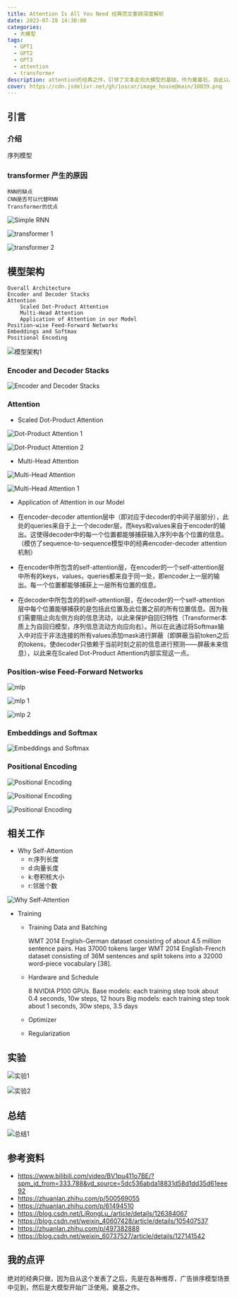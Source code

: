 ```yaml
---
title: Attention Is All You Need 经典范文重磅深度解析
date: 2023-07-28 14:30:00
categories:
  - 大模型
tags:
  - GPT1
  - GPT2
  - GPT3
  - attention
  - transformer
description: attention的经典之作，引领了文本走向大模型的基础，作为奠基石，自此以后，大模型百花齐放百家争鸣，这都是这篇文章的功劳。
cover: https://cdn.jsdelivr.net/gh/1oscar/image_house@main/10039.png
---
```



## 引言

### 介绍
序列模型

### transformer 产生的原因

    RNN的缺点
    CNN是否可以代替RNN
    Transformer的优点

![Simple  RNN](https://cdn.jsdelivr.net/gh/1oscar/image_house@main/20230729094433.png)

![transformer 1](https://cdn.jsdelivr.net/gh/1oscar/image_house@main/20230729094525.png)

![transformer 2](https://cdn.jsdelivr.net/gh/1oscar/image_house@main/20230729094536.png)


## 模型架构

    Overall Architecture
    Encoder and Decoder Stacks
    Attention
        Scaled Dot-Product Attention
        Multi-Head Attention
        Application of Attention in our Model
    Position-wise Feed-Forward Networks
    Embeddings and Softmax
    Positional Encoding

![模型架构1](https://cdn.jsdelivr.net/gh/1oscar/image_house@main/20230729094732.png)

### Encoder and Decoder Stacks

![Encoder and Decoder Stacks](https://cdn.jsdelivr.net/gh/1oscar/image_house@main/20230729094804.png)

### Attention 

- Scaled Dot-Product Attention

![Dot-Product Attention 1](https://cdn.jsdelivr.net/gh/1oscar/image_house@main/20230729094911.png)

![Dot-Product Attention 2](https://cdn.jsdelivr.net/gh/1oscar/image_house@main/20230729094923.png)

- Multi-Head Attention

![Multi-Head Attention](https://cdn.jsdelivr.net/gh/1oscar/image_house@main/20230729095014.png)

![Multi-Head Attention 1](https://cdn.jsdelivr.net/gh/1oscar/image_house@main/20230729095032.png)

- Application of Attention in our Model

- 在encoder-decoder attention层中（即对应于decoder的中间子层部分），此处的queries来自于上一个decoder层，而keys和values来自于encoder的输出。这使得decoder中的每一个位置都能够捕获输入序列中各个位置的信息。（模仿了sequence-to-sequence模型中的经典encoder-decoder attention机制）
- 在encoder中所包含的self-attention层，在encoder的一个self-attention层中所有的keys，values，queries都来自于同一处，即encoder上一层的输出。每一个位置都能够捕获上一层所有位置的信息。
- 在decoder中所包含的的self-attention层，在decoder的一个self-attention层中每个位置能够捕获的是包括此位置及此位置之前的所有位置信息。因为我们需要阻止向左侧方向的信息流动，以此来保护自回归特性（Transformer本质上为自回归模型，序列信息流动方向应向右）。所以在此通过将Softmax输入中对应于非法连接的所有values添加mask进行屏蔽（即屏蔽当前token之后的tokens，使decoder只依赖于当前时刻之前的信息进行预测——屏蔽未来信息），以此来在Scaled Dot-Product Attention内部实现这一点。

### Position-wise Feed-Forward Networks 

![mlp](https://cdn.jsdelivr.net/gh/1oscar/image_house@main/20230729095152.png)

![mlp 1](https://cdn.jsdelivr.net/gh/1oscar/image_house@main/20230729095225.png)

![mlp 2](https://cdn.jsdelivr.net/gh/1oscar/image_house@main/20230729095236.png)

### Embeddings and Softmax 

![Embeddings and Softmax ](https://cdn.jsdelivr.net/gh/1oscar/image_house@main/20230729095322.png)

### Positional Encoding

![Positional Encoding](https://cdn.jsdelivr.net/gh/1oscar/image_house@main/20230729095350.png)

![Positional Encoding](https://cdn.jsdelivr.net/gh/1oscar/image_house@main/20230729095402.png)

![Positional Encoding](https://cdn.jsdelivr.net/gh/1oscar/image_house@main/20230729095411.png)


## 相关工作

- Why Self-Attention
    - n:序列长度
    - d:向量长度
    - k:卷积核大小
    - r:邻居个数

![Why Self-Attention](https://cdn.jsdelivr.net/gh/1oscar/image_house@main/20230729095523.png)


- Training

    - Training Data and Batching

        WMT 2014 English-German dataset consisting of about 4.5 million sentence pairs. Has 37000 tokens
        larger WMT 2014 English-French dataset consisting of 36M sentences and split tokens into a 32000 word-piece vocabulary [38].
 
    - Hardware and Schedule

        8 NVIDIA P100 GPUs.
    Base models: each training step took about 0.4 seconds, 10w steps, 12 hours
    Big models:   each training step took about 1 seconds,   30w steps, 3.5 days

    - Optimizer
    - Regularization



## 实验

![实验1](https://cdn.jsdelivr.net/gh/1oscar/image_house@main/20230729095713.png)

![实验2](https://cdn.jsdelivr.net/gh/1oscar/image_house@main/20230729095723.png)


## 总结

![总结1](https://cdn.jsdelivr.net/gh/1oscar/image_house@main/20230729095818.png)

## 参考资料

- https://www.bilibili.com/video/BV1pu411o7BE/?spm_id_from=333.788&vd_source=5dc536abda18831d58d1dd35d61eee92 
- https://zhuanlan.zhihu.com/p/500569055 
- https://zhuanlan.zhihu.com/p/61494510 
- https://blog.csdn.net/LiRongLu_/article/details/126384067  
- https://blog.csdn.net/weixin_40607428/article/details/105407537 
- https://zhuanlan.zhihu.com/p/497382888 
- https://blog.csdn.net/weixin_60737527/article/details/127141542 



## 我的点评
绝对的经典只做，因为自从这个发表了之后，先是在各种推荐，广告排序模型场景中见到，然后是大模型开始广泛使用。奠基之作。

